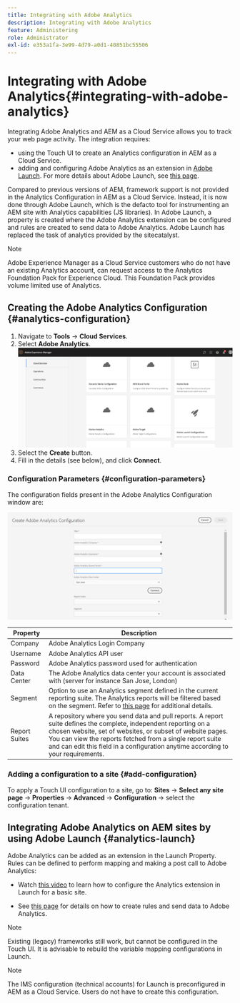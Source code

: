 ```yaml
---
title: Integrating with Adobe Analytics
description: Integrating with Adobe Analytics 
feature: Administering
role: Administrator
exl-id: e353a1fa-3e99-4d79-a0d1-40851bc55506
---
```

# Integrating with Adobe Analytics{#integrating-with-adobe-analytics}

Integrating Adobe Analytics and AEM as a Cloud Service allows you to track your web page activity. The integration requires:

* using the Touch UI to create an Analytics configuration in AEM as a Cloud Service.
* adding and configuring Adobe Analytics as an extension in [Adobe Launch](#analytics-launch). For more details about Adobe Launch, see [this page](https://docs.adobe.com/content/help/en/launch/using/intro/get-started/quick-start.html).

Compared to previous versions of AEM, framework support is not provided in the Analytics Configuration in AEM as a Cloud Service. Instead, it is now done through Adobe Launch, which is the defacto tool for instrumenting an AEM site with Analytics capabilities (JS libraries). In Adobe Launch, a property is created where the Adobe Analytics extension can be configured and rules are created to send data to Adobe Analytics. Adobe Launch has replaced the task of analytics provided by the sitecatalyst.

>[!NOTE]
>
>Adobe Experience Manager as a Cloud Service customers who do not have an existing Analytics account, can request access to the Analytics Foundation Pack for Experience Cloud. This Foundation Pack provides volume limited use of Analytics.

## Creating the Adobe Analytics Configuration {#analytics-configuration}

1. Navigate to **Tools** → **Cloud Services**.
2. Select **Adobe Analytics**.
![Adobe Analytics Window](assets/analytics_screen2.png "Adobe Analytics Window")
3. Select the **Create** button.
4. Fill in the details (see below), and click **Connect**.

### Configuration Parameters {#configuration-parameters}

The configuration fields present in the Adobe Analytics Configuration window are:

![Configuration Parameters](assets/properties_field1.png "Configuration Parameters")

| Property | Description |
|---|---|
| Company | Adobe Analytics Login Company |
| Username | Adobe Analytics API user |
| Password | Adobe Analytics password used for authentication |
| Data Center | The Adobe Analytics data center your account is associated with (server for instance San Jose, London) |
| Segment | Option to use an Analytics segment defined in the current reporting suite. The Analytics reports will be filtered based on the segment. Refer to [this page](https://docs.adobe.com/content/help/en/analytics/components/segmentation/seg-overview.html) for additional details. |
| Report Suites | A repository where you send data and pull reports. A report suite defines the complete, independent reporting on a chosen website, set of websites, or subset of website pages. You can view the reports fetched from a single report suite and can edit this field in a configuration anytime according to your requirements. |

### Adding a configuration to a site {#add-configuration}

To apply a Touch UI configuration to a site, go to: **Sites** → **Select any site page** → **Properties** → **Advanced** → **Configuration** → select the configuration tenant.

## Integrating Adobe Analytics on AEM sites by using Adobe Launch {#analytics-launch}

Adobe Analytics can be added as an extension in the Launch Property. Rules can be defined to perform mapping and making a post call to Adobe Analytics:

* Watch [this video](https://docs.adobe.com/content/help/en/analytics-learn/tutorials/implementation/via-adobe-launch/basic-configuration-of-the-analytics-launch-extension.html) to learn how to configure the Analytics extension in Launch for a basic site.

* See [this page](https://docs.adobe.com/content/help/en/core-services-learn/implementing-in-websites-with-launch/implement-solutions/analytics.html) for details on how to create rules and send data to Adobe Analytics.

>[!NOTE]
>
>Existing (legacy) frameworks still work, but cannot be configured in the Touch UI. It is advisable to rebuild the variable mapping configurations in Launch.

>[!NOTE]
>
>The IMS configuration (technical accounts) for Launch is preconfigured in AEM as a Cloud Service. Users do not have to create this configuration.
